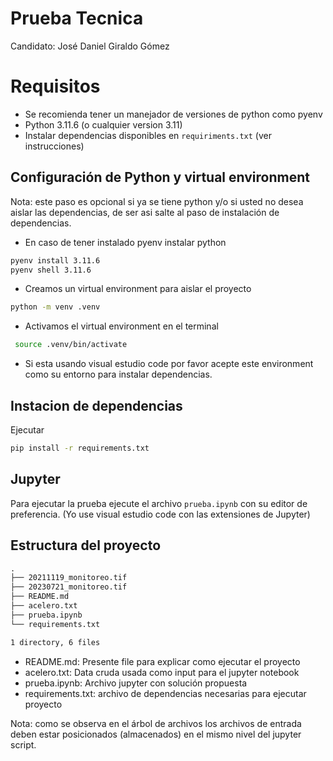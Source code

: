 # Prueba Tecnica

Candidato: José Daniel Giraldo Gómez

# Requisitos

- Se recomienda tener un manejador de versiones de python como pyenv
- Python 3.11.6 (o cualquier version 3.11)
- Instalar dependencias disponibles en `requiriments.txt` (ver instrucciones)

## Configuración de Python y virtual environment

Nota: este paso es opcional si ya se tiene python y/o si 
usted no desea aislar las dependencias, de ser asi salte
al paso de instalación de dependencias.

- En caso de tener instalado pyenv instalar python 

```bash
pyenv install 3.11.6
pyenv shell 3.11.6
```

- Creamos un virtual environment para aislar el proyecto

```bash
python -m venv .venv
```

- Activamos el virtual environment en el terminal 

```bash
 source .venv/bin/activate
```

- Si esta usando visual estudio code por favor acepte este environment
  como su entorno para instalar dependencias.

## Instacion de dependencias

Ejecutar

```bash
pip install -r requirements.txt
```

## Jupyter

Para ejecutar la prueba ejecute el archivo `prueba.ipynb` con su editor
de preferencia. (Yo use visual estudio code con las extensiones de Jupyter)

## Estructura del proyecto

```txt
.
├── 20211119_monitoreo.tif
├── 20230721_monitoreo.tif
├── README.md
├── acelero.txt
├── prueba.ipynb
└── requirements.txt

1 directory, 6 files
```

- README.md: Presente file para explicar como ejecutar el proyecto
- acelero.txt: Data cruda usada como input para el jupyter notebook
- prueba.ipynb: Archivo jupyter con solución propuesta
- requirements.txt: archivo de dependencias necesarias para ejecutar
  proyecto

Nota: como se observa en el árbol de archivos los archivos de entrada
deben estar posicionados (almacenados) en el mismo nivel del jupyter
script.